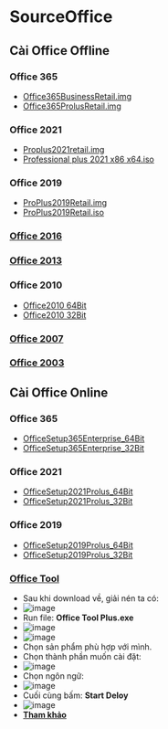 # SourceOffice #
## Cài Office Offline ##
### Office 365 ###
  - [Office365BusinessRetail.img](https://bsthanh-my.sharepoint.com/:u:/g/personal/0914678254_bsthanh_onmicrosoft_com/EccgYM5ofaxMtKFCxmZ_6UIBoIIFothbk1r1MX7jY8PhMg?e=CovnOg)
  - [Office365ProlusRetail.img](https://bsthanh-my.sharepoint.com/:u:/g/personal/0914678254_bsthanh_onmicrosoft_com/EcnOZ8MKBoxJoYOwLLQ7pVkB7oqv3F5ongrMAhzDerV5Hg?e=zJDkSH)
### Office 2021 ###
  - [Proplus2021retail.img](https://bsthanh-my.sharepoint.com/:u:/g/personal/0914678254_bsthanh_onmicrosoft_com/EXf8X5BidaVEvl6mMPkv0vkBpvqHaUUJ5tc-yE9yfmghIw?e=esNq01)
  - [Professional plus 2021 x86 x64.iso](https://bsthanh-my.sharepoint.com/:u:/g/personal/0914678254_bsthanh_onmicrosoft_com/EXiGwcp2FV5IkwMqbgz_vuMByjQHiB7t2nbSF4osVSPD6A?e=LcufFG)
### Office 2019 ###
  - [ProPlus2019Retail.img](https://bsthanh-my.sharepoint.com/:u:/g/personal/0914678254_bsthanh_onmicrosoft_com/ES91JiogdSpBpVXGLjnUDkEBemmoFsVspOHY3JPHQ9z2kQ?e=qHLVnY)
  - [ProPlus2019Retail.iso](https://bsthanh-my.sharepoint.com/:u:/g/personal/0914678254_bsthanh_onmicrosoft_com/EVzsWWwrfyZEgGgvo8TlzbEBEWUI3EIG7myUZG4axWS_6w?e=fjCkCl)
### [Office 2016](https://drive.google.com/file/d/1wQuvn0tpYNBSFzVH3pGeWv479ZDpmUPs/view?usp=sharing) ###
### [Office 2013](https://bsthanh-my.sharepoint.com/:u:/g/personal/0914678254_bsthanh_onmicrosoft_com/EaWJKIXlU7pDif-a2n2TO60BJaLdpQhMFxk7bYrsEt6uBA?e=w2UQdQ) ###
### Office 2010 ###
  - [Office2010 64Bit](https://drive.google.com/file/d/1yI6rQJh6bDZ7GpgykVvpZcwYHkFZr-0J/view?usp=sharing)
  - [Office2010 32Bit](https://drive.google.com/file/d/1OWsPSuOb1U1zjSWgQr2UE0kUuTGp2Dmv/view?usp=sharing)
### [Office 2007](https://drive.google.com/file/d/1hYt1IlHTs7_c2IRhHHiA5KyKB3rMuaQb/view?usp=sharing) ###
### [Office 2003](https://drive.google.com/file/d/110o-YDBOUF-QX61KlWDC4j_9pdFJFs0q/view?usp=sharing) ###

## Cài Office Online ##
### Office 365 ###
  - [OfficeSetup365Enterprise_64Bit](https://bsthanh-my.sharepoint.com/:u:/g/personal/0914678254_bsthanh_onmicrosoft_com/EUWvOWdBd-tIigzy8kbdXFIBMGjogBvl7VtDztSVsBQJLA?e=9DPrYs)
  - [OfficeSetup365Enterprise_32Bit](https://bsthanh-my.sharepoint.com/:u:/g/personal/0914678254_bsthanh_onmicrosoft_com/EdAEedKN5YVEkQ1CSMScrx4B11OOJBWdVbbqv8UdTjPfRA?e=CQIjgS)
### Office 2021 ###
  - [OfficeSetup2021Prolus_64Bit](https://bsthanh-my.sharepoint.com/:u:/g/personal/0914678254_bsthanh_onmicrosoft_com/EX_zisqH3qtAsqlEenCXnLIBuCD3CP5wpdTp2bg1obHuOw?e=IPIK3d)
  - [OfficeSetup2021Prolus_32Bit](https://bsthanh-my.sharepoint.com/:u:/g/personal/0914678254_bsthanh_onmicrosoft_com/EYgjPOD-A6xGpR8FhA8QHtMByONIiAzb_6T3kLjEvVf6Qg?e=bFzpfZ)
### Office 2019 ###
  - [OfficeSetup2019Prolus_64Bit](https://bsthanh-my.sharepoint.com/:u:/g/personal/0914678254_bsthanh_onmicrosoft_com/ES4jTNcE7cBOuky8kLAz02ABWA6o27MRSmaSkjAwngT8HA?e=UlCMCM)
  - [OfficeSetup2019Prolus_32Bit](https://bsthanh-my.sharepoint.com/:u:/g/personal/0914678254_bsthanh_onmicrosoft_com/EQEPgo_bhANKiMYnHY9cWDkBozCzvqQRWgjnU3wA2flceg?e=Nn3zYR)
### [Office Tool](https://otp.landian.vip/en-us/download.html) ###
  - Sau khi download về, giải nén ta có:
  - ![image](https://github.com/BsNgChiThanh/SourceOffice/assets/82578024/78f15d4d-1f26-44bc-ae3b-b89215f78744)
  - Run file: **Office Tool Plus.exe**
  - ![image](https://github.com/BsNgChiThanh/SourceOffice/assets/82578024/1fc75cba-a6fc-4bc9-800a-8daa296596fe)
  - ![image](https://github.com/BsNgChiThanh/SourceOffice/assets/82578024/e60cc67c-3d59-47bc-9d75-66c4d20a5b33)
  - Chọn sản phẩm phù hợp với mình.
  - Chọn thành phần muốn cài đặt:
  - ![image](https://github.com/BsNgChiThanh/SourceOffice/assets/82578024/60f07f99-be0d-41a6-a8ff-0b956a5b6b73)
  - Chọn ngôn ngữ:
  - ![image](https://github.com/BsNgChiThanh/SourceOffice/assets/82578024/c84706f1-1b3a-43f9-bc35-6ee74ed7562d)
  - Cuối cùng bấm: **Start Deloy**
  - ![image](https://github.com/BsNgChiThanh/SourceOffice/assets/82578024/58daa00f-6264-41c6-9e8e-627551aaa822)
  - **[Tham khảo](https://anh-dv.com/tien-ich-van-phong/cach-tuy-chon-thanh-phan-khi-cai-dat-office-2019-office-365-online)**
